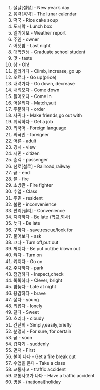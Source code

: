 1. 설날[설랄] - New year’s day
2. 음력[음녁] - The lunar calendar
3. 떡국 - Rice cake soup
4. 도시락  - Lunch box
5. 일기예보 - Weather report
6. 주인 - owner
7. 어젯밤 - Last night
8. 대학원생 - Graduate school student
9. 맛 - taste
10. 참 - Oh! 
11. 올라가다 - Climb, increase, go up
12. 오르다 - Go up(price)
13. 내려가다 - Go down, decrease
14. 내려오다 - Come down
15. 들어오다 - Come in
16. 어울리다 - Match,suit
17. 주문하다 - order
18. 사귀다 - Make friends,go out with
19. 취직하다 - Get a job
20. 외국어 - Foreign language
21. 외국인 - foreigner
22. 어른 - adult
23. 경치 - view
24. 시민 - citizen
25. 승객  - passenger
26. 선로[설로] - Railroad,railway 
27. 끝 - end
28. 불 - fire
29. 소방관 - Fire fighter
30. 수업 - Class
31. 주민 - resident 
32. 불편 - inconvenience
33. 편리[펼리] - Convenience
34. 지각하다 - Be late (학교,회사)
35. 늦다 - Be late
36. 구하다 - save,rescue/look for
37. 물어보다 - ask
38. 끄다 - Turn off,put out
39. 꺼지다 - Be put out/be blown out
40. 켜다 - Turn on
41. 켜지다 - Go on
42. 주차하다 - park
43. 점검하다 - Inspect,check
44. 똑똑하다 - Clever, bright
45. 밤늦다 - Late at night
46. 용감하다 - brave
47. 젊다 - young
48. 외롭다 - lonely
49. 달다 - Sweet
50. 흐리다 - cloudy
51. 간단히 - Simply,easily,briefly
52. 분명히 - For sure, for certain
53. 곧 - soon
54. 갑자기 - suddenly
55. 먼저 - First
56. 불이 나다 - Get a fire break out
57. 수업을 듣다 - Take a class
58. 교통사고 - traffic accident
59. 교통사고가 나다 - Have a traffic accident
60. 명절 - (national)holiday